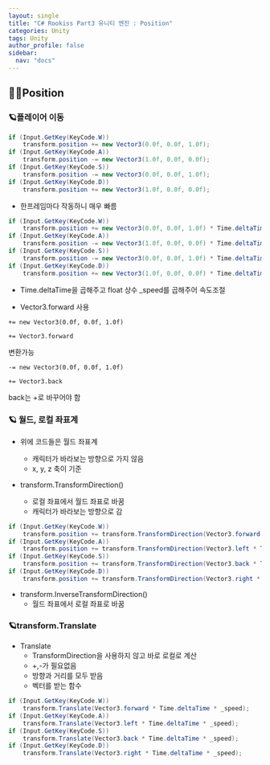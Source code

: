 ```yaml
---
layout: single
title: "C# Rookiss Part3 유니티 엔진 : Position"
categories: Unity
tags: Unity
author_profile: false
sidebar:
  nav: "docs"
---
```


## 🙇‍♀️Position

### 🪐플레이어 이동

```cs
if (Input.GetKey(KeyCode.W))
    transform.position += new Vector3(0.0f, 0.0f, 1.0f);
if (Input.GetKey(KeyCode.A))
    transform.position -= new Vector3(1.0f, 0.0f, 0.0f);
if (Input.GetKey(KeyCode.S))
    transform.position -= new Vector3(0.0f, 0.0f, 1.0f);
if (Input.GetKey(KeyCode.D))
    transform.position += new Vector3(1.0f, 0.0f, 0.0f);
```

* 한프레임마다 작동하니 매우 빠름

```cs
if (Input.GetKey(KeyCode.W))
    transform.position += new Vector3(0.0f, 0.0f, 1.0f) * Time.deltaTime * _speed;
if (Input.GetKey(KeyCode.A))
    transform.position -= new Vector3(1.0f, 0.0f, 0.0f) * Time.deltaTime * _speed;
if (Input.GetKey(KeyCode.S))
    transform.position -= new Vector3(0.0f, 0.0f, 1.0f) * Time.deltaTime * _speed;
if (Input.GetKey(KeyCode.D))
    transform.position += new Vector3(1.0f, 0.0f, 0.0f) * Time.deltaTime * _speed;
```

* Time.deltaTime을 곱해주고 float 상수 _speed를 곱해주어 속도조절

* Vector3.forward 사용

`+= new Vector3(0.0f, 0.0f, 1.0f)` 

`+= Vector3.forward`

변환가능

`-= new Vector3(0.0f, 0.0f, 1.0f)`

`+= Vector3.back`

back는 +로 바꾸어야 함

### 🪐 월드, 로컬 좌표계

* 위에 코드들은 월드 좌표계
  * 캐릭터가 바라보는 방향으로 가지 않음
  * x, y, z 축이 기준

* transform.TransformDirection()
  * 로컬 좌표에서 월드 좌표로 바꿈
  * 캐릭터가 바라보는 방향으로 감

```cs
if (Input.GetKey(KeyCode.W))
    transform.position += transform.TransformDirection(Vector3.forward * Time.deltaTime * _speed);
if (Input.GetKey(KeyCode.A))
    transform.position += transform.TransformDirection(Vector3.left * Time.deltaTime * _speed);
if (Input.GetKey(KeyCode.S))
    transform.position += transform.TransformDirection(Vector3.back * Time.deltaTime * _speed);
if (Input.GetKey(KeyCode.D))
    transform.position += transform.TransformDirection(Vector3.right * Time.deltaTime * _speed);
```

* transform.InverseTransformDirection()
  * 월드 좌표에서 로컬 좌표로 바꿈

### 🪐transform.Translate

* Translate
  * TransformDirection을 사용하지 않고 바로 로컬로 계산
  * +,-가 필요없음
  * 방향과 거리를 모두 받음
  * 벡터를 받는 함수

```cs
if (Input.GetKey(KeyCode.W))
    transform.Translate(Vector3.forward * Time.deltaTime * _speed);
if (Input.GetKey(KeyCode.A))
    transform.Translate(Vector3.left * Time.deltaTime * _speed);
if (Input.GetKey(KeyCode.S))
    transform.Translate(Vector3.back * Time.deltaTime * _speed);
if (Input.GetKey(KeyCode.D))
    transform.Translate(Vector3.right * Time.deltaTime * _speed);
```

